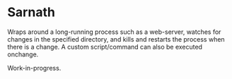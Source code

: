# Sarnath

Wraps around a long-running process such as a web-server, watches for changes in the specified directory, and kills and restarts the process when there is a change. A custom script/command can also be executed onchange.

Work-in-progress.
